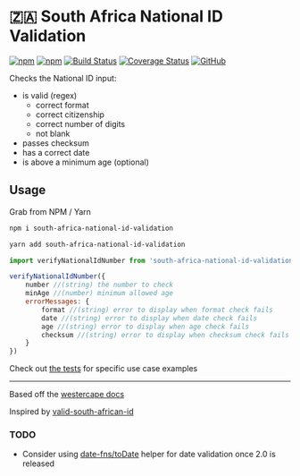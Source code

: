 # 🇿🇦 South Africa National ID Validation

[![npm](https://img.shields.io/npm/v/south-africa-national-id-validation.svg)](https://www.npmjs.com/package/south-africa-national-id-validation) [![npm](https://img.shields.io/npm/dt/south-africa-national-id-validation.svg)](https://www.npmjs.com/package/south-africa-national-id-validation) [![Build Status](https://travis-ci.org/ClearScore/south-africa-national-id-validation.svg?branch=master)](https://travis-ci.org/ClearScore/south-africa-national-id-validation) [![Coverage Status](https://coveralls.io/repos/github/ClearScore/south-africa-national-id-validation/badge.svg?branch=master)](https://coveralls.io/github/ClearScore/south-africa-national-id-validation?branch=master) [![GitHub](https://img.shields.io/github/license/clearscore/south-africa-national-id-validation.svg)](https://github.com/ClearScore/south-africa-national-id-validation/blob/master/LICENSE)

Checks the National ID input:
* is valid (regex)
    * correct format
    * correct citizenship
    * correct number of digits
    * not blank
* passes checksum
* has a correct date
* is above a minimum age (optional)

## Usage

Grab from NPM / Yarn

```bash
npm i south-africa-national-id-validation
```

```bash
yarn add south-africa-national-id-validation
```

```js
import verifyNationalIdNumber from 'south-africa-national-id-validation'

verifyNationalIdNumber({
    number //(string) the number to check
    minAge //(number) minimum allowed age
    errorMessages: {
        format //(string) error to display when format check fails
        date //(string) error to display when date check fails
        age //(string) error to display when age check fails
        checksum //(string) error to display when checksum check fails
    }
})
```

Check out [the tests](index.test.js) for specific use case examples

---

Based off the [westercape docs](https://www.westerncape.gov.za/general-publication/decoding-your-south-african-id-number-0)

Inspired by [valid-south-african-id](https://github.com/tiaanduplessis/valid-south-african-id)

### TODO
-  Consider using [date-fns/toDate](https://date-fns.org/v2.0.0-alpha.33/docs/toDate) helper for date validation once 2.0 is released
